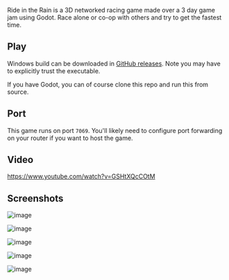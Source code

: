 Ride in the Rain is a 3D networked racing game made over a 3 day game jam using Godot. Race alone or co-op with others and try to get the fastest time.

## Play

Windows build can be downloaded in [GitHub releases](https://github.com/maxrchung/ride_in_the_rain/releases). Note you may have to explicitly trust the executable.

If you have Godot, you can of course clone this repo and run this from source.

## Port

This game runs on port `7069`. You'll likely need to configure port forwarding on your router if you want to host the game.

## Video
https://www.youtube.com/watch?v=GSHtXQcCOtM

## Screenshots
![image](https://github.com/maxrchung/ride_in_the_rain/assets/3955187/f4ab9ac0-f776-440e-ba13-ab35b3bc8042)

![image](https://github.com/maxrchung/ride_in_the_rain/assets/3955187/5f3eda14-ac2b-451b-9a8c-a2384e804e2f)

![image](https://github.com/maxrchung/ride_in_the_rain/assets/3955187/942f2f02-c410-44c6-87eb-119f3cc3f1ac)

![image](https://github.com/maxrchung/ride_in_the_rain/assets/3955187/89d4266e-23bb-43e8-9bb5-754546105ddb)

![image](https://github.com/maxrchung/ride_in_the_rain/assets/3955187/5a9c9e7e-f382-4b07-8153-168da9ca9f6e)
